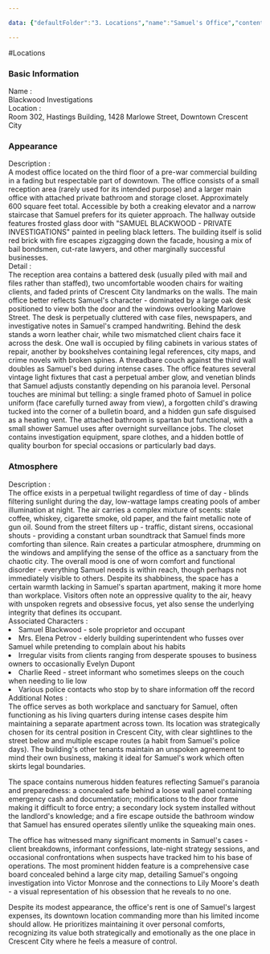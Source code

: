 ```yaml
---

data: {"defaultFolder":"3. Locations","name":"Samuel's Office","contentType":"locations","template":{"BasicInformation":{"Name":{"value":"Blackwood Investigations","type":"text"},"location":{"value":"Room 302, Hastings Building, 1428 Marlowe Street, Downtown Crescent City","type":"text"}},"Appearance":{"Description":{"value":"A modest office located on the third floor of a pre-war commercial building in a fading but respectable part of downtown. The office consists of a small reception area (rarely used for its intended purpose) and a larger main office with attached private bathroom and storage closet. Approximately 600 square feet total. Accessible by both a creaking elevator and a narrow staircase that Samuel prefers for its quieter approach. The hallway outside features frosted glass door with \"SAMUEL BLACKWOOD - PRIVATE INVESTIGATIONS\" painted in peeling black letters. The building itself is solid red brick with fire escapes zigzagging down the facade, housing a mix of bail bondsmen, cut-rate lawyers, and other marginally successful businesses.","type":"textarea"},"Detail":{"value":"The reception area contains a battered desk (usually piled with mail and files rather than staffed), two uncomfortable wooden chairs for waiting clients, and faded prints of Crescent City landmarks on the walls. The main office better reflects Samuel's character - dominated by a large oak desk positioned to view both the door and the windows overlooking Marlowe Street. The desk is perpetually cluttered with case files, newspapers, and investigative notes in Samuel's cramped handwriting. Behind the desk stands a worn leather chair, while two mismatched client chairs face it across the desk. One wall is occupied by filing cabinets in various states of repair, another by bookshelves containing legal references, city maps, and crime novels with broken spines. A threadbare couch against the third wall doubles as Samuel's bed during intense cases. The office features several vintage light fixtures that cast a perpetual amber glow, and venetian blinds that Samuel adjusts constantly depending on his paranoia level. Personal touches are minimal but telling: a single framed photo of Samuel in police uniform (face carefully turned away from view), a forgotten child's drawing tucked into the corner of a bulletin board, and a hidden gun safe disguised as a heating vent. The attached bathroom is spartan but functional, with a small shower Samuel uses after overnight surveillance jobs. The closet contains investigation equipment, spare clothes, and a hidden bottle of quality bourbon for special occasions or particularly bad days.","type":"textarea"}},"Atmosphere":{"Description":{"value":"The office exists in a perpetual twilight regardless of time of day - blinds filtering sunlight during the day, low-wattage lamps creating pools of amber illumination at night. The air carries a complex mixture of scents: stale coffee, whiskey, cigarette smoke, old paper, and the faint metallic note of gun oil. Sound from the street filters up - traffic, distant sirens, occasional shouts - providing a constant urban soundtrack that Samuel finds more comforting than silence. Rain creates a particular atmosphere, drumming on the windows and amplifying the sense of the office as a sanctuary from the chaotic city. The overall mood is one of worn comfort and functional disorder - everything Samuel needs is within reach, though perhaps not immediately visible to others. Despite its shabbiness, the space has a certain warmth lacking in Samuel's spartan apartment, making it more home than workplace. Visitors often note an oppressive quality to the air, heavy with unspoken regrets and obsessive focus, yet also sense the underlying integrity that defines its occupant.","type":"textarea"}},"AssociatedCharacters":{"value":["Samuel Blackwood - sole proprietor and occupant","Mrs. Elena Petrov - elderly building superintendent who fusses over Samuel while pretending to complain about his habits","Irregular visits from clients ranging from desperate spouses to business owners to occasionally Evelyn Dupont","Charlie Reed - street informant who sometimes sleeps on the couch when needing to lie low","Various police contacts who stop by to share information off the record"],"type":"array:text"},"AdditionalNotes":{"value":"The office serves as both workplace and sanctuary for Samuel, often functioning as his living quarters during intense cases despite him maintaining a separate apartment across town. Its location was strategically chosen for its central position in Crescent City, with clear sightlines to the street below and multiple escape routes (a habit from Samuel's police days). The building's other tenants maintain an unspoken agreement to mind their own business, making it ideal for Samuel's work which often skirts legal boundaries.\n\nThe space contains numerous hidden features reflecting Samuel's paranoia and preparedness: a concealed safe behind a loose wall panel containing emergency cash and documentation; modifications to the door frame making it difficult to force entry; a secondary lock system installed without the landlord's knowledge; and a fire escape outside the bathroom window that Samuel has ensured operates silently unlike the squeaking main ones.\n\nThe office has witnessed many significant moments in Samuel's cases - client breakdowns, informant confessions, late-night strategy sessions, and occasional confrontations when suspects have tracked him to his base of operations. The most prominent hidden feature is a comprehensive case board concealed behind a large city map, detailing Samuel's ongoing investigation into Victor Monrose and the connections to Lily Moore's death - a visual representation of his obsession that he reveals to no one.\n\nDespite its modest appearance, the office's rent is one of Samuel's largest expenses, its downtown location commanding more than his limited income should allow. He prioritizes maintaining it over personal comforts, recognizing its value both strategically and emotionally as the one place in Crescent City where he feels a measure of control.","type":"textarea"}}}

---
```


#Locations

<div class="section level-3"><h3 class="section-header">Basic Information</h3><div class="section-content"><div class="content-container"><div class="field-container field-type-text"><div class="field-label">Name : </div><div class="field-value text-value">Blackwood Investigations</div></div><div class="field-container field-type-text"><div class="field-label">Location : </div><div class="field-value text-value">Room 302, Hastings Building, 1428 Marlowe Street, Downtown Crescent City</div></div></div></div></div><div class="section-separator"></div><div class="section level-3"><h3 class="section-header">Appearance</h3><div class="section-content"><div class="content-container"><div class="field-container field-type-textarea"><div class="field-label">Description : </div><div class="field-value"><div class="content-creation-textarea">A modest office located on the third floor of a pre-war commercial building in a fading but respectable part of downtown. The office consists of a small reception area (rarely used for its intended purpose) and a larger main office with attached private bathroom and storage closet. Approximately 600 square feet total. Accessible by both a creaking elevator and a narrow staircase that Samuel prefers for its quieter approach. The hallway outside features frosted glass door with "SAMUEL BLACKWOOD - PRIVATE INVESTIGATIONS" painted in peeling black letters. The building itself is solid red brick with fire escapes zigzagging down the facade, housing a mix of bail bondsmen, cut-rate lawyers, and other marginally successful businesses.</div></div></div><div class="field-container field-type-textarea"><div class="field-label">Detail : </div><div class="field-value"><div class="content-creation-textarea">The reception area contains a battered desk (usually piled with mail and files rather than staffed), two uncomfortable wooden chairs for waiting clients, and faded prints of Crescent City landmarks on the walls. The main office better reflects Samuel's character - dominated by a large oak desk positioned to view both the door and the windows overlooking Marlowe Street. The desk is perpetually cluttered with case files, newspapers, and investigative notes in Samuel's cramped handwriting. Behind the desk stands a worn leather chair, while two mismatched client chairs face it across the desk. One wall is occupied by filing cabinets in various states of repair, another by bookshelves containing legal references, city maps, and crime novels with broken spines. A threadbare couch against the third wall doubles as Samuel's bed during intense cases. The office features several vintage light fixtures that cast a perpetual amber glow, and venetian blinds that Samuel adjusts constantly depending on his paranoia level. Personal touches are minimal but telling: a single framed photo of Samuel in police uniform (face carefully turned away from view), a forgotten child's drawing tucked into the corner of a bulletin board, and a hidden gun safe disguised as a heating vent. The attached bathroom is spartan but functional, with a small shower Samuel uses after overnight surveillance jobs. The closet contains investigation equipment, spare clothes, and a hidden bottle of quality bourbon for special occasions or particularly bad days.</div></div></div></div></div></div><div class="section-separator"></div><div class="section level-3"><h3 class="section-header">Atmosphere</h3><div class="section-content"><div class="content-container"><div class="field-container field-type-textarea"><div class="field-label">Description : </div><div class="field-value"><div class="content-creation-textarea">The office exists in a perpetual twilight regardless of time of day - blinds filtering sunlight during the day, low-wattage lamps creating pools of amber illumination at night. The air carries a complex mixture of scents: stale coffee, whiskey, cigarette smoke, old paper, and the faint metallic note of gun oil. Sound from the street filters up - traffic, distant sirens, occasional shouts - providing a constant urban soundtrack that Samuel finds more comforting than silence. Rain creates a particular atmosphere, drumming on the windows and amplifying the sense of the office as a sanctuary from the chaotic city. The overall mood is one of worn comfort and functional disorder - everything Samuel needs is within reach, though perhaps not immediately visible to others. Despite its shabbiness, the space has a certain warmth lacking in Samuel's spartan apartment, making it more home than workplace. Visitors often note an oppressive quality to the air, heavy with unspoken regrets and obsessive focus, yet also sense the underlying integrity that defines its occupant.</div></div></div></div></div></div><div class="section-separator"></div><div class="field-container field-type-array:text"><div class="field-label">Associated Characters : </div><nav class="field-value array-container"><li class="array-item text-item">Samuel Blackwood - sole proprietor and occupant</li><li class="array-item text-item">Mrs. Elena Petrov - elderly building superintendent who fusses over Samuel while pretending to complain about his habits</li><li class="array-item text-item">Irregular visits from clients ranging from desperate spouses to business owners to occasionally Evelyn Dupont</li><li class="array-item text-item">Charlie Reed - street informant who sometimes sleeps on the couch when needing to lie low</li><li class="array-item text-item">Various police contacts who stop by to share information off the record</li></nav></div><div class="field-container field-type-textarea"><div class="field-label">Additional Notes : </div><div class="field-value"><div class="content-creation-textarea">The office serves as both workplace and sanctuary for Samuel, often functioning as his living quarters during intense cases despite him maintaining a separate apartment across town. Its location was strategically chosen for its central position in Crescent City, with clear sightlines to the street below and multiple escape routes (a habit from Samuel's police days). The building's other tenants maintain an unspoken agreement to mind their own business, making it ideal for Samuel's work which often skirts legal boundaries.

The space contains numerous hidden features reflecting Samuel's paranoia and preparedness: a concealed safe behind a loose wall panel containing emergency cash and documentation; modifications to the door frame making it difficult to force entry; a secondary lock system installed without the landlord's knowledge; and a fire escape outside the bathroom window that Samuel has ensured operates silently unlike the squeaking main ones.

The office has witnessed many significant moments in Samuel's cases - client breakdowns, informant confessions, late-night strategy sessions, and occasional confrontations when suspects have tracked him to his base of operations. The most prominent hidden feature is a comprehensive case board concealed behind a large city map, detailing Samuel's ongoing investigation into Victor Monrose and the connections to Lily Moore's death - a visual representation of his obsession that he reveals to no one.

Despite its modest appearance, the office's rent is one of Samuel's largest expenses, its downtown location commanding more than his limited income should allow. He prioritizes maintaining it over personal comforts, recognizing its value both strategically and emotionally as the one place in Crescent City where he feels a measure of control.</div></div></div>